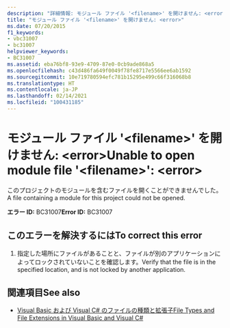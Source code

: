 ```yaml
---
description: "詳細情報: モジュール ファイル '<filename>' を開けません: <error>"
title: "モジュール ファイル '<filename>' を開けません: <error>"
ms.date: 07/20/2015
f1_keywords:
- vbc31007
- bc31007
helpviewer_keywords:
- BC31007
ms.assetid: eba76bf8-93e9-4709-87e0-0cb9ade868a5
ms.openlocfilehash: c43d486fa649f0049f78fe8717e5566ee6ab1592
ms.sourcegitcommit: 10e719780594efc781b15295e499c66f316068b8
ms.translationtype: HT
ms.contentlocale: ja-JP
ms.lasthandoff: 02/14/2021
ms.locfileid: "100431185"
---
```

# <a name="unable-to-open-module-file-filename-error"></a><span data-ttu-id="540a1-103">モジュール ファイル '\<filename>' を開けません: \<error></span><span class="sxs-lookup"><span data-stu-id="540a1-103">Unable to open module file '\<filename>': \<error></span></span>

<span data-ttu-id="540a1-104">このプロジェクトのモジュールを含むファイルを開くことができませんでした。</span><span class="sxs-lookup"><span data-stu-id="540a1-104">A file containing a module for this project could not be opened.</span></span>  
  
 <span data-ttu-id="540a1-105">**エラー ID:** BC31007</span><span class="sxs-lookup"><span data-stu-id="540a1-105">**Error ID:** BC31007</span></span>  
  
## <a name="to-correct-this-error"></a><span data-ttu-id="540a1-106">このエラーを解決するには</span><span class="sxs-lookup"><span data-stu-id="540a1-106">To correct this error</span></span>  
  
1. <span data-ttu-id="540a1-107">指定した場所にファイルがあることと、ファイルが別のアプリケーションによってロックされていないことを確認します。</span><span class="sxs-lookup"><span data-stu-id="540a1-107">Verify that the file is in the specified location, and is not locked by another application.</span></span>  
  
## <a name="see-also"></a><span data-ttu-id="540a1-108">関連項目</span><span class="sxs-lookup"><span data-stu-id="540a1-108">See also</span></span>

- <span data-ttu-id="540a1-109">[Visual Basic および Visual C# のファイルの種類と拡張子](/previous-versions/visualstudio/visual-studio-2010/8k0zafxb(v=vs.100))</span><span class="sxs-lookup"><span data-stu-id="540a1-109">[File Types and File Extensions in Visual Basic and Visual C#](/previous-versions/visualstudio/visual-studio-2010/8k0zafxb(v=vs.100))</span></span>
